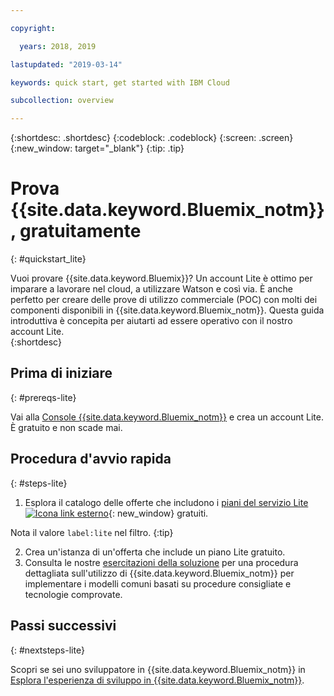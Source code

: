 ```yaml
---

copyright:

  years: 2018, 2019

lastupdated: "2019-03-14"

keywords: quick start, get started with IBM Cloud

subcollection: overview

---
```


{:shortdesc: .shortdesc}
{:codeblock: .codeblock}
{:screen: .screen}
{:new_window: target="_blank"}
{:tip: .tip}


# Prova {{site.data.keyword.Bluemix_notm}}, gratuitamente
{: #quickstart_lite}

Vuoi provare {{site.data.keyword.Bluemix}}? Un account Lite è ottimo per imparare a lavorare nel cloud, a utilizzare Watson e così via. È anche perfetto per creare delle prove di utilizzo commerciale (POC) con molti dei componenti disponibili in {{site.data.keyword.Bluemix_notm}}. Questa guida introduttiva è concepita per aiutarti ad essere operativo con il nostro account Lite.  
{:shortdesc}  

## Prima di iniziare
{: #prereqs-lite}

Vai alla [Console {{site.data.keyword.Bluemix_notm}}](https://{DomainName}) e crea un account Lite. È gratuito e non scade mai.

## Procedura d'avvio rapida
{: #steps-lite}

1. Esplora il catalogo delle offerte che includono i [piani del servizio Lite ![Icona link esterno](../icons/launch-glyph.svg "Icona link esterno")](https://{DomainName}/catalog/?search=label:lite){: new_window} gratuiti.
  
  Nota il valore `label:lite` nel filtro.
  {:tip}

2. Crea un'istanza di un'offerta che include un piano Lite gratuito.
3. Consulta le nostre [esercitazioni della soluzione](/docs/tutorials?topic=solution-tutorials-tutorials) per una procedura dettagliata sull'utilizzo di {{site.data.keyword.Bluemix_notm}} per implementare i modelli comuni basati su procedure consigliate e tecnologie comprovate. 


## Passi successivi
{: #nextsteps-lite}

Scopri se sei uno sviluppatore in {{site.data.keyword.Bluemix_notm}} in [Esplora l'esperienza di sviluppo in {{site.data.keyword.Bluemix_notm}}](/docs/overview?topic=overview-dev-journey). 



